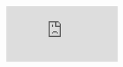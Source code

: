 <iframe src="https://tryhackme.com/api/v2/badges/public-profile?userPublicId=4870780" style='border:none;'></iframe>
